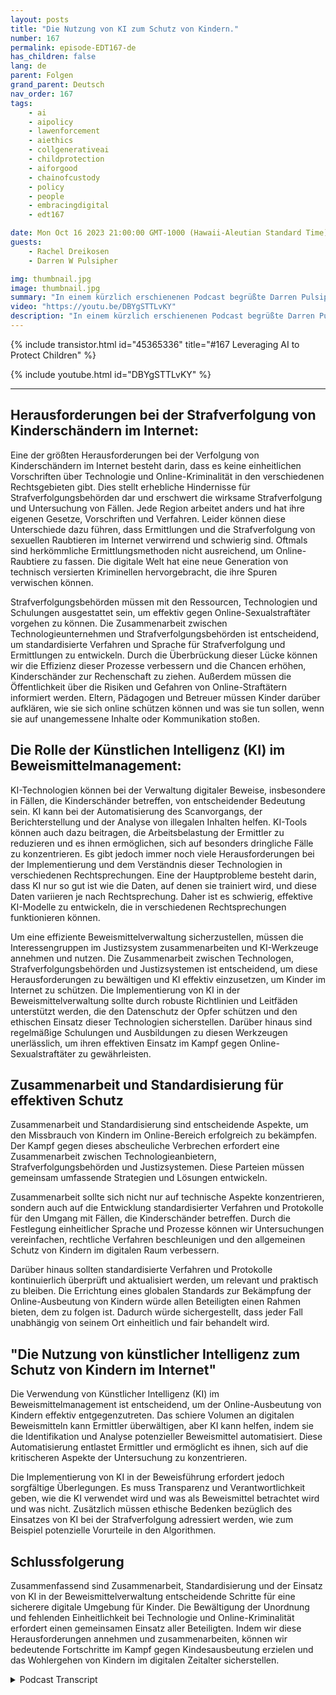 ```yaml
---
layout: posts
title: "Die Nutzung von KI zum Schutz von Kindern."
number: 167
permalink: episode-EDT167-de
has_children: false
lang: de
parent: Folgen
grand_parent: Deutsch
nav_order: 167
tags:
    - ai
    - aipolicy
    - lawenforcement
    - aiethics
    - collgenerativeai
    - childprotection
    - aiforgood
    - chainofcustody
    - policy
    - people
    - embracingdigital
    - edt167

date: Mon Oct 16 2023 21:00:00 GMT-1000 (Hawaii-Aleutian Standard Time)
guests:
    - Rachel Dreikosen
    - Darren W Pulsipher

img: thumbnail.jpg
image: thumbnail.jpg
summary: "In einem kürzlich erschienenen Podcast begrüßte Darren Pulsipher, Chief Solution Architect im öffentlichen Sektor bei Intel, Rachel Driekosen, eine Technische Direktorin bei Intel, um über den Einsatz von KI zum Schutz von Kindern im Internet zu diskutieren. Die Episode behandelt Herausforderungen bei der Strafverfolgung und Entdeckung von Kinderschändern, die Rolle von KI im Beweismittelmanagement und die Bedeutung von Zusammenarbeit und standardisierten Verfahren."
video: "https://youtu.be/DBYgSTTLvKY"
description: "In einem kürzlich erschienenen Podcast begrüßte Darren Pulsipher, Chief Solution Architect im öffentlichen Sektor bei Intel, Rachel Driekosen, eine Technische Direktorin bei Intel, um über den Einsatz von KI zum Schutz von Kindern im Internet zu diskutieren. Die Episode behandelt Herausforderungen bei der Strafverfolgung und Entdeckung von Kinderschändern, die Rolle von KI im Beweismittelmanagement und die Bedeutung von Zusammenarbeit und standardisierten Verfahren."
---
```


<div>
{% include transistor.html id="45365336" title="#167 Leveraging AI to Protect Children" %}

{% include youtube.html id="DBYgSTTLvKY" %}
</div>

---

## Herausforderungen bei der Strafverfolgung von Kinderschändern im Internet:

Eine der größten Herausforderungen bei der Verfolgung von Kinderschändern im Internet besteht darin, dass es keine einheitlichen Vorschriften über Technologie und Online-Kriminalität in den verschiedenen Rechtsgebieten gibt. Dies stellt erhebliche Hindernisse für Strafverfolgungsbehörden dar und erschwert die wirksame Strafverfolgung und Untersuchung von Fällen. Jede Region arbeitet anders und hat ihre eigenen Gesetze, Vorschriften und Verfahren. Leider können diese Unterschiede dazu führen, dass Ermittlungen und die Strafverfolgung von sexuellen Raubtieren im Internet verwirrend und schwierig sind. Oftmals sind herkömmliche Ermittlungsmethoden nicht ausreichend, um Online-Raubtiere zu fassen. Die digitale Welt hat eine neue Generation von technisch versierten Kriminellen hervorgebracht, die ihre Spuren verwischen können.

Strafverfolgungsbehörden müssen mit den Ressourcen, Technologien und Schulungen ausgestattet sein, um effektiv gegen Online-Sexualstraftäter vorgehen zu können. Die Zusammenarbeit zwischen Technologieunternehmen und Strafverfolgungsbehörden ist entscheidend, um standardisierte Verfahren und Sprache für Strafverfolgung und Ermittlungen zu entwickeln. Durch die Überbrückung dieser Lücke können wir die Effizienz dieser Prozesse verbessern und die Chancen erhöhen, Kinderschänder zur Rechenschaft zu ziehen. Außerdem müssen die Öffentlichkeit über die Risiken und Gefahren von Online-Straftätern informiert werden. Eltern, Pädagogen und Betreuer müssen Kinder darüber aufklären, wie sie sich online schützen können und was sie tun sollen, wenn sie auf unangemessene Inhalte oder Kommunikation stoßen.

## Die Rolle der Künstlichen Intelligenz (KI) im Beweismittelmanagement:

KI-Technologien können bei der Verwaltung digitaler Beweise, insbesondere in Fällen, die Kinderschänder betreffen, von entscheidender Bedeutung sein. KI kann bei der Automatisierung des Scanvorgangs, der Berichterstellung und der Analyse von illegalen Inhalten helfen. KI-Tools können auch dazu beitragen, die Arbeitsbelastung der Ermittler zu reduzieren und es ihnen ermöglichen, sich auf besonders dringliche Fälle zu konzentrieren. Es gibt jedoch immer noch viele Herausforderungen bei der Implementierung und dem Verständnis dieser Technologien in verschiedenen Rechtsprechungen. Eine der Hauptprobleme besteht darin, dass KI nur so gut ist wie die Daten, auf denen sie trainiert wird, und diese Daten variieren je nach Rechtsprechung. Daher ist es schwierig, effektive KI-Modelle zu entwickeln, die in verschiedenen Rechtsprechungen funktionieren können.

Um eine effiziente Beweismittelverwaltung sicherzustellen, müssen die Interessengruppen im Justizsystem zusammenarbeiten und KI-Werkzeuge annehmen und nutzen. Die Zusammenarbeit zwischen Technologen, Strafverfolgungsbehörden und Justizsystemen ist entscheidend, um diese Herausforderungen zu bewältigen und KI effektiv einzusetzen, um Kinder im Internet zu schützen. Die Implementierung von KI in der Beweismittelverwaltung sollte durch robuste Richtlinien und Leitfäden unterstützt werden, die den Datenschutz der Opfer schützen und den ethischen Einsatz dieser Technologien sicherstellen. Darüber hinaus sind regelmäßige Schulungen und Ausbildungen zu diesen Werkzeugen unerlässlich, um ihren effektiven Einsatz im Kampf gegen Online-Sexualstraftäter zu gewährleisten.

## Zusammenarbeit und Standardisierung für effektiven Schutz

Zusammenarbeit und Standardisierung sind entscheidende Aspekte, um den Missbrauch von Kindern im Online-Bereich erfolgreich zu bekämpfen. Der Kampf gegen dieses abscheuliche Verbrechen erfordert eine Zusammenarbeit zwischen Technologieanbietern, Strafverfolgungsbehörden und Justizsystemen. Diese Parteien müssen gemeinsam umfassende Strategien und Lösungen entwickeln.

Zusammenarbeit sollte sich nicht nur auf technische Aspekte konzentrieren, sondern auch auf die Entwicklung standardisierter Verfahren und Protokolle für den Umgang mit Fällen, die Kinderschänder betreffen. Durch die Festlegung einheitlicher Sprache und Prozesse können wir Untersuchungen vereinfachen, rechtliche Verfahren beschleunigen und den allgemeinen Schutz von Kindern im digitalen Raum verbessern.

Darüber hinaus sollten standardisierte Verfahren und Protokolle kontinuierlich überprüft und aktualisiert werden, um relevant und praktisch zu bleiben. Die Errichtung eines globalen Standards zur Bekämpfung der Online-Ausbeutung von Kindern würde allen Beteiligten einen Rahmen bieten, dem zu folgen ist. Dadurch würde sichergestellt, dass jeder Fall unabhängig von seinem Ort einheitlich und fair behandelt wird.

## "Die Nutzung von künstlicher Intelligenz zum Schutz von Kindern im Internet"

Die Verwendung von Künstlicher Intelligenz (KI) im Beweismittelmanagement ist entscheidend, um der Online-Ausbeutung von Kindern effektiv entgegenzutreten. Das schiere Volumen an digitalen Beweismitteln kann Ermittler überwältigen, aber KI kann helfen, indem sie die Identifikation und Analyse potenzieller Beweismittel automatisiert. Diese Automatisierung entlastet Ermittler und ermöglicht es ihnen, sich auf die kritischeren Aspekte der Untersuchung zu konzentrieren.

Die Implementierung von KI in der Beweisführung erfordert jedoch sorgfältige Überlegungen. Es muss Transparenz und Verantwortlichkeit geben, wie die KI verwendet wird und was als Beweismittel betrachtet wird und was nicht. Zusätzlich müssen ethische Bedenken bezüglich des Einsatzes von KI bei der Strafverfolgung adressiert werden, wie zum Beispiel potenzielle Vorurteile in den Algorithmen.

## Schlussfolgerung

Zusammenfassend sind Zusammenarbeit, Standardisierung und der Einsatz von KI in der Beweismittelverwaltung entscheidende Schritte für eine sicherere digitale Umgebung für Kinder. Die Bewältigung der Unordnung und fehlenden Einheitlichkeit bei Technologie und Online-Kriminalität erfordert einen gemeinsamen Einsatz aller Beteiligten. Indem wir diese Herausforderungen annehmen und zusammenarbeiten, können wir bedeutende Fortschritte im Kampf gegen Kindesausbeutung erzielen und das Wohlergehen von Kindern im digitalen Zeitalter sicherstellen.



<details>
<summary> Podcast Transcript </summary>

<p></p>

</details>
